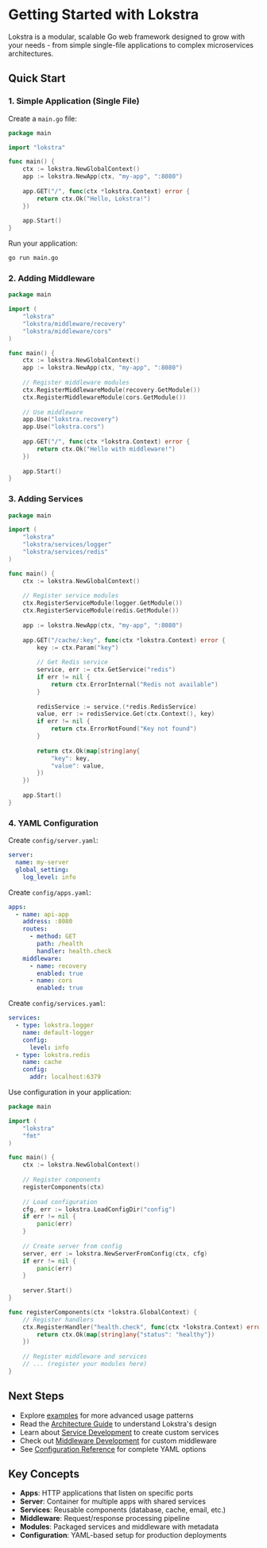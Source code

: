 # Getting Started with Lokstra

Lokstra is a modular, scalable Go web framework designed to grow with your needs - from simple single-file applications to complex microservices architectures.

## Quick Start

### 1. Simple Application (Single File)

Create a `main.go` file:

```go
package main

import "lokstra"

func main() {
    ctx := lokstra.NewGlobalContext()
    app := lokstra.NewApp(ctx, "my-app", ":8080")
    
    app.GET("/", func(ctx *lokstra.Context) error {
        return ctx.Ok("Hello, Lokstra!")
    })
    
    app.Start()
}
```

Run your application:
```bash
go run main.go
```

### 2. Adding Middleware

```go
package main

import (
    "lokstra"
    "lokstra/middleware/recovery"
    "lokstra/middleware/cors"
)

func main() {
    ctx := lokstra.NewGlobalContext()
    app := lokstra.NewApp(ctx, "my-app", ":8080")
    
    // Register middleware modules
    ctx.RegisterMiddlewareModule(recovery.GetModule())
    ctx.RegisterMiddlewareModule(cors.GetModule())
    
    // Use middleware
    app.Use("lokstra.recovery")
    app.Use("lokstra.cors")
    
    app.GET("/", func(ctx *lokstra.Context) error {
        return ctx.Ok("Hello with middleware!")
    })
    
    app.Start()
}
```

### 3. Adding Services

```go
package main

import (
    "lokstra"
    "lokstra/services/logger"
    "lokstra/services/redis"
)

func main() {
    ctx := lokstra.NewGlobalContext()
    
    // Register service modules
    ctx.RegisterServiceModule(logger.GetModule())
    ctx.RegisterServiceModule(redis.GetModule())
    
    app := lokstra.NewApp(ctx, "my-app", ":8080")
    
    app.GET("/cache/:key", func(ctx *lokstra.Context) error {
        key := ctx.Param("key")
        
        // Get Redis service
        service, err := ctx.GetService("redis")
        if err != nil {
            return ctx.ErrorInternal("Redis not available")
        }
        
        redisService := service.(*redis.RedisService)
        value, err := redisService.Get(ctx.Context(), key)
        if err != nil {
            return ctx.ErrorNotFound("Key not found")
        }
        
        return ctx.Ok(map[string]any{
            "key": key,
            "value": value,
        })
    })
    
    app.Start()
}
```

### 4. YAML Configuration

Create `config/server.yaml`:
```yaml
server:
  name: my-server
  global_setting:
    log_level: info
```

Create `config/apps.yaml`:
```yaml
apps:
  - name: api-app
    address: :8080
    routes:
      - method: GET
        path: /health
        handler: health.check
    middleware:
      - name: recovery
        enabled: true
      - name: cors
        enabled: true
```

Create `config/services.yaml`:
```yaml
services:
  - type: lokstra.logger
    name: default-logger
    config:
      level: info
  - type: lokstra.redis
    name: cache
    config:
      addr: localhost:6379
```

Use configuration in your application:
```go
package main

import (
    "lokstra"
    "fmt"
)

func main() {
    ctx := lokstra.NewGlobalContext()
    
    // Register components
    registerComponents(ctx)
    
    // Load configuration
    cfg, err := lokstra.LoadConfigDir("config")
    if err != nil {
        panic(err)
    }
    
    // Create server from config
    server, err := lokstra.NewServerFromConfig(ctx, cfg)
    if err != nil {
        panic(err)
    }
    
    server.Start()
}

func registerComponents(ctx *lokstra.GlobalContext) {
    // Register handlers
    ctx.RegisterHandler("health.check", func(ctx *lokstra.Context) error {
        return ctx.Ok(map[string]any{"status": "healthy"})
    })
    
    // Register middleware and services
    // ... (register your modules here)
}
```

## Next Steps

- Explore [examples](../cmd/examples/) for more advanced usage patterns
- Read the [Architecture Guide](architecture.md) to understand Lokstra's design
- Learn about [Service Development](service-development.md) to create custom services
- Check out [Middleware Development](middleware-development.md) for custom middleware
- See [Configuration Reference](configuration-reference.md) for complete YAML options

## Key Concepts

- **Apps**: HTTP applications that listen on specific ports
- **Server**: Container for multiple apps with shared services
- **Services**: Reusable components (database, cache, email, etc.)
- **Middleware**: Request/response processing pipeline
- **Modules**: Packaged services and middleware with metadata
- **Configuration**: YAML-based setup for production deployments
